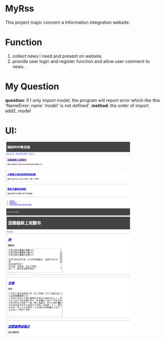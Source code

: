 # MyRss 
This project major concern a Information integration website.

# Function
1. collect news I need and present on website.
2. provide user login and register function and allow user comment to news.

# My Question
__question__: if I only import model, the program will report error which like this 'NameError: name 'model' is not defined'.
__method__: the order of import add2, model

# UI:
<img src="/rss/static/main_page.PNG" width="80%" height="28%" />

<img src="/rss/static/detail_page.PNG" width="80%" height="28%" />
  
